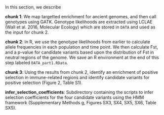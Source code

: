In this section, we describe 

**chunk 1**: We map targetted enrichment for ancient genomes, and then call genotypes using GATK. Genotype likelihoods are extracted using LCLAE (Wall et al. 2016, Molecular Ecology) which are stored in `DATA` and used as the input for chunk 2. 

**chunk  2**: In R, we use the genotype likelihoods from earlier to calculate allele frequencies in each population and time point. We then calculate Fst, and a p-value for candidate variants based upon the distribution of Fst in neutral regions of the genome. We save an R environment at the end of this step labeled `DATA_part1.RData`. 

**chunk 3**: Using the results from chunk 2, identify an enrichment of positive selection in immune-related regions and identify candidate variants for positive selection (Figure 2, Table S1). 

**infer_selection_coefficients**: Subdirectory containing the scripts to infer selection coefficients for the four candidate variants using the HMM framework (Supplementary Methods g, Figures SX3, SX4, SX5, SX6, Table SX5).
